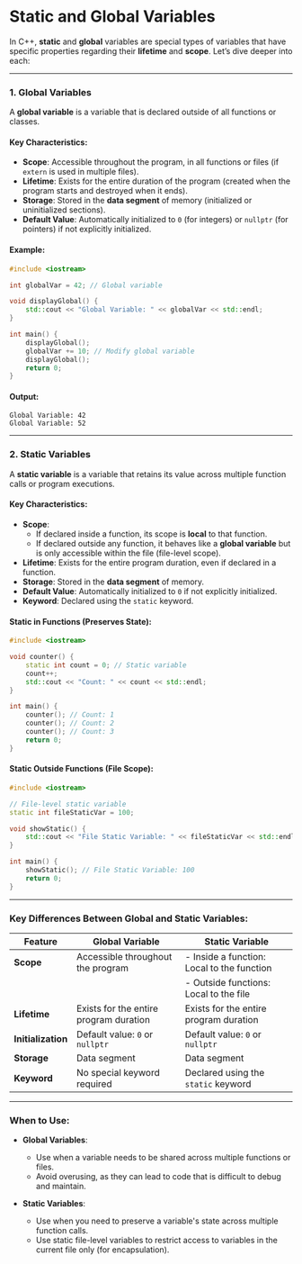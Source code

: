 # Static and Global Variables
In C++, **static** and **global** variables are special types of variables that have specific properties regarding their **lifetime** and **scope**. Let’s dive deeper into each:

---

### **1. Global Variables**
A **global variable** is a variable that is declared outside of all functions or classes. 

#### **Key Characteristics**:
- **Scope**: Accessible throughout the program, in all functions or files (if `extern` is used in multiple files).
- **Lifetime**: Exists for the entire duration of the program (created when the program starts and destroyed when it ends).
- **Storage**: Stored in the **data segment** of memory (initialized or uninitialized sections).
- **Default Value**: Automatically initialized to `0` (for integers) or `nullptr` (for pointers) if not explicitly initialized.

#### **Example**:
```cpp
#include <iostream>

int globalVar = 42; // Global variable

void displayGlobal() {
    std::cout << "Global Variable: " << globalVar << std::endl;
}

int main() {
    displayGlobal();
    globalVar += 10; // Modify global variable
    displayGlobal();
    return 0;
}
```

#### **Output**:
```
Global Variable: 42
Global Variable: 52
```

---

### **2. Static Variables**
A **static variable** is a variable that retains its value across multiple function calls or program executions.

#### **Key Characteristics**:
- **Scope**:
  - If declared inside a function, its scope is **local** to that function.
  - If declared outside any function, it behaves like a **global variable** but is only accessible within the file (file-level scope).
- **Lifetime**: Exists for the entire program duration, even if declared in a function.
- **Storage**: Stored in the **data segment** of memory.
- **Default Value**: Automatically initialized to `0` if not explicitly initialized.
- **Keyword**: Declared using the `static` keyword.

#### **Static in Functions (Preserves State)**:
```cpp
#include <iostream>

void counter() {
    static int count = 0; // Static variable
    count++;
    std::cout << "Count: " << count << std::endl;
}

int main() {
    counter(); // Count: 1
    counter(); // Count: 2
    counter(); // Count: 3
    return 0;
}
```

#### **Static Outside Functions (File Scope)**:
```cpp
#include <iostream>

// File-level static variable
static int fileStaticVar = 100;

void showStatic() {
    std::cout << "File Static Variable: " << fileStaticVar << std::endl;
}

int main() {
    showStatic(); // File Static Variable: 100
    return 0;
}
```

---

### **Key Differences Between Global and Static Variables**:

| **Feature**           | **Global Variable**                     | **Static Variable**                                 |
|------------------------|------------------------------------------|----------------------------------------------------|
| **Scope**             | Accessible throughout the program        | - Inside a function: Local to the function         |
|                        |                                          | - Outside functions: Local to the file             |
| **Lifetime**          | Exists for the entire program duration   | Exists for the entire program duration             |
| **Initialization**    | Default value: `0` or `nullptr`          | Default value: `0` or `nullptr`                   |
| **Storage**           | Data segment                             | Data segment                                       |
| **Keyword**           | No special keyword required              | Declared using the `static` keyword               |

---

### **When to Use**:
- **Global Variables**:
  - Use when a variable needs to be shared across multiple functions or files.
  - Avoid overusing, as they can lead to code that is difficult to debug and maintain.
  
- **Static Variables**:
  - Use when you need to preserve a variable's state across multiple function calls.
  - Use static file-level variables to restrict access to variables in the current file only (for encapsulation).